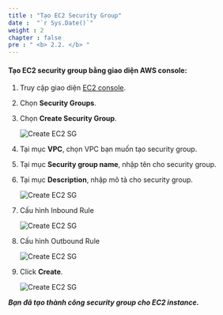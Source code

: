 ```yaml
---
title : "Tạo EC2 Security Group"
date :  "`r Sys.Date()`" 
weight : 2
chapter : false
pre : " <b> 2.2. </b> "
---
```



#### Tạo EC2 security group bằng  giao diện AWS console:  
1. Truy cập giao diện [EC2 console](https://us-east-1.console.aws.amazon.com/ec2/home?region=us-east-1#Home:).
2. Chọn **Security Groups**.
3. Chọn **Create Security Group**.

    ![Create EC2 SG](/images/preparation/2/1.png)

4. Tại mục **VPC**, chọn VPC bạn muốn tạo security group.
5. Tại mục **Security group name**, nhập tên cho security group.
6. Tại mục **Description**, nhập mô tả cho security group.

    ![Create EC2 SG](/images/preparation/2/2.png)

7. Cấu hình Inbound Rule

    ![Create EC2 SG](/images/preparation/2/3.png)

8. Cấu hình Outbound Rule

    ![Create EC2 SG](/images/preparation/2/4.png)

9. Click **Create**.

    ![Create EC2 SG](/images/preparation/2/5.png)

***Bạn đã tạo thành công security group cho EC2 instance.***